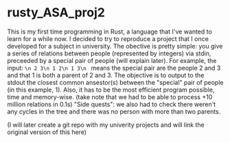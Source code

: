 # rusty_ASA_proj2
This is my first time programming in Rust, a language that I've wanted to learn for a while now. I 
decided to try to reproduce a project that I once developed for a subject in university. The 
obective is pretty simple: you give a series of relations between people (represented by integers) 
via stdin, preceeded by a special pair of people (will explain later). For example, the
input: 
``\n
2 3\n
1 2\n
1 3\n
``
means the special pair are the people 2 and 3 and that 1 is both a parent of 2 and 3.
The objective is to output to the stdout the closest common ansestor(s) between the "special" pair
of people (in this example, 1). Also, it has to be the most efficient program possible, time and
memory-wise. (take note that we had to be able to process +10 million relations in 0.1s)
"Side quests": we also had to check there weren't any cycles in the tree and there was no person
with more than two parents.

(I will later create a git repo with my univerity projects and will link the original version of
this here)
